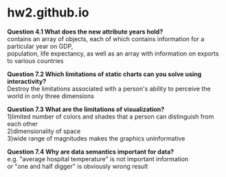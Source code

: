 # hw2.github.io

<b>Question 4.1 What does the new attribute years hold?</b>
<br>contains an array of objects, each of which contains information for a particular year on GDP, 
<br>population, life expectancy, as well as an array with information on exports to various countries

<b>Question 7.2 Which limitations of static charts can you solve using interactivity?</b>
 <br>Destroy the limitations associated with a person's ability to perceive the world in only three dimensions 

<b>Question 7.3 What are the limitations of visualization?</b>
 <br>1)limited number of colors and shades that a person can distinguish from each other
 <br>2)dimensionality of space
 <br>3)wide range of magnitudes makes the graphics uninformative

<b>Question 7.4 Why are data semantics important for data?</b>
 <br>e.g. "average hospital temperature"  is not important information
 <br>or "one and half digger" is obviously wrong result
